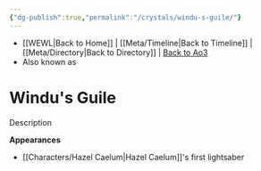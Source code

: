 ```yaml
---
{"dg-publish":true,"permalink":"/crystals/windu-s-guile/"}
---
```


- [[WEWL\|Back to Home]] | [[Meta/Timeline\|Back to Timeline]] | [[Meta/Directory\|Back to Directory]] | [Back to Ao3](https://archiveofourown.org/works/19334440/chapters/45992584)
- Also known as 

# Windu's Guile
Description

**Appearances**
- [[Characters/Hazel Caelum\|Hazel Caelum]]'s first lightsaber